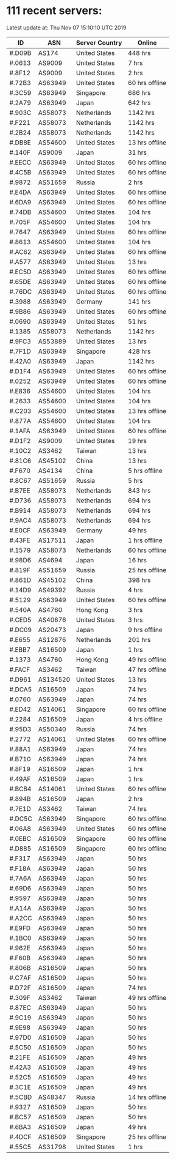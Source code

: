 # 111 recent servers:

Latest update at: Thu Nov 07 15:10:10 UTC 2019

| ID | ASN | Server Country | Online |
| -- | --- | -------------- | ------ |
| #.D09B | AS174 | United States | 448 hrs |
| #.0613 | AS9009 | United States | 7 hrs |
| #.8F12 | AS9009 | United States | 2 hrs |
| #.72B3 | AS63949 | United States | 60 hrs offline |
| #.3C59 | AS63949 | Singapore | 686 hrs |
| #.2A79 | AS63949 | Japan | 642 hrs |
| #.903C | AS58073 | Netherlands | 1142 hrs |
| #.F221 | AS58073 | Netherlands | 1142 hrs |
| #.2B24 | AS58073 | Netherlands | 1142 hrs |
| #.DB8E | AS54600 | United States | 13 hrs offline |
| #.140F | AS9009 | Japan | 31 hrs |
| #.EECC | AS63949 | United States | 60 hrs offline |
| #.4C5B | AS63949 | United States | 60 hrs offline |
| #.9872 | AS51659 | Russia | 2 hrs |
| #.E4DA | AS63949 | United States | 60 hrs offline |
| #.6DA9 | AS63949 | United States | 60 hrs offline |
| #.74DB | AS54600 | United States | 104 hrs |
| #.705F | AS54600 | United States | 104 hrs |
| #.7647 | AS63949 | United States | 60 hrs offline |
| #.8613 | AS54600 | United States | 104 hrs |
| #.AC62 | AS63949 | United States | 60 hrs offline |
| #.A577 | AS63949 | United States | 13 hrs |
| #.EC5D | AS63949 | United States | 60 hrs offline |
| #.65DE | AS63949 | United States | 60 hrs offline |
| #.76DC | AS63949 | United States | 60 hrs offline |
| #.3988 | AS63949 | Germany | 141 hrs |
| #.9B86 | AS63949 | United States | 60 hrs offline |
| #.0690 | AS63949 | United States | 51 hrs |
| #.1385 | AS58073 | Netherlands | 1142 hrs |
| #.9FC3 | AS53889 | United States | 13 hrs |
| #.7F1D | AS63949 | Singapore | 428 hrs |
| #.42A0 | AS63949 | Japan | 1142 hrs |
| #.D1F4 | AS63949 | United States | 60 hrs offline |
| #.0252 | AS63949 | United States | 60 hrs offline |
| #.E836 | AS54600 | United States | 104 hrs |
| #.2633 | AS54600 | United States | 104 hrs |
| #.C203 | AS54600 | United States | 13 hrs offline |
| #.877A | AS54600 | United States | 104 hrs |
| #.1AFA | AS63949 | United States | 60 hrs offline |
| #.D1F2 | AS9009 | United States | 19 hrs |
| #.10C2 | AS3462 | Taiwan | 13 hrs |
| #.81C6 | AS45102 | China | 13 hrs |
| #.F670 | AS4134 | China | 5 hrs offline |
| #.8C67 | AS51659 | Russia | 5 hrs |
| #.B7EE | AS58073 | Netherlands | 843 hrs |
| #.D736 | AS58073 | Netherlands | 694 hrs |
| #.B914 | AS58073 | Netherlands | 694 hrs |
| #.9AC4 | AS58073 | Netherlands | 694 hrs |
| #.E0CF | AS63949 | Germany | 49 hrs |
| #.43FE | AS17511 | Japan | 1 hrs offline |
| #.1579 | AS58073 | Netherlands | 60 hrs offline |
| #.98D6 | AS4694 | Japan | 16 hrs |
| #.819F | AS51659 | Russia | 25 hrs offline |
| #.861D | AS45102 | China | 398 hrs |
| #.14D9 | AS49392 | Russia | 4 hrs |
| #.5129 | AS63949 | United States | 60 hrs offline |
| #.540A | AS4760 | Hong Kong | 3 hrs |
| #.CED5 | AS40676 | United States | 3 hrs |
| #.DC09 | AS20473 | Japan | 9 hrs offline |
| #.E655 | AS12876 | Netherlands | 201 hrs |
| #.EBB7 | AS16509 | Japan | 1 hrs |
| #.1373 | AS4760 | Hong Kong | 49 hrs offline |
| #.FACF | AS3462 | Taiwan | 47 hrs offline |
| #.D961 | AS134520 | United States | 13 hrs |
| #.DCA5 | AS16509 | Japan | 74 hrs |
| #.0760 | AS63949 | Japan | 74 hrs |
| #.ED42 | AS14061 | Singapore | 60 hrs offline |
| #.2284 | AS16509 | Japan | 4 hrs offline |
| #.95D3 | AS50340 | Russia | 74 hrs |
| #.2772 | AS14061 | United States | 60 hrs offline |
| #.88A1 | AS63949 | Japan | 74 hrs |
| #.B710 | AS63949 | Japan | 74 hrs |
| #.8F19 | AS16509 | Japan | 1 hrs |
| #.49AF | AS16509 | Japan | 1 hrs |
| #.BCB4 | AS14061 | United States | 60 hrs offline |
| #.894B | AS16509 | Japan | 2 hrs |
| #.7E1D | AS3462 | Taiwan | 74 hrs |
| #.DC5C | AS63949 | Singapore | 60 hrs offline |
| #.06A8 | AS63949 | United States | 60 hrs offline |
| #.0EBC | AS16509 | Singapore | 60 hrs offline |
| #.D885 | AS16509 | Singapore | 60 hrs offline |
| #.F317 | AS63949 | Japan | 50 hrs |
| #.F18A | AS63949 | Japan | 50 hrs |
| #.7A6A | AS63949 | Japan | 50 hrs |
| #.69D6 | AS63949 | Japan | 50 hrs |
| #.9597 | AS63949 | Japan | 50 hrs |
| #.A14A | AS63949 | Japan | 50 hrs |
| #.A2CC | AS63949 | Japan | 50 hrs |
| #.E9FD | AS63949 | Japan | 50 hrs |
| #.1BC0 | AS63949 | Japan | 50 hrs |
| #.962E | AS63949 | Japan | 50 hrs |
| #.F60B | AS63949 | Japan | 50 hrs |
| #.806B | AS16509 | Japan | 50 hrs |
| #.C7AF | AS16509 | Japan | 50 hrs |
| #.D72F | AS16509 | Japan | 74 hrs |
| #.309F | AS3462 | Taiwan | 49 hrs offline |
| #.87EC | AS63949 | Japan | 50 hrs |
| #.9C19 | AS63949 | Japan | 50 hrs |
| #.9E98 | AS63949 | Japan | 50 hrs |
| #.97D0 | AS16509 | Japan | 50 hrs |
| #.5C50 | AS16509 | Japan | 50 hrs |
| #.21FE | AS16509 | Japan | 49 hrs |
| #.42A3 | AS16509 | Japan | 49 hrs |
| #.52C5 | AS16509 | Japan | 49 hrs |
| #.3C1E | AS16509 | Japan | 49 hrs |
| #.5CBD | AS48347 | Russia | 14 hrs offline |
| #.9327 | AS16509 | Japan | 50 hrs |
| #.BC57 | AS16509 | Japan | 50 hrs |
| #.6BA3 | AS16509 | Japan | 49 hrs |
| #.4DCF | AS16509 | Singapore | 25 hrs offline |
| #.55C5 | AS31798 | United States | 1 hrs |


